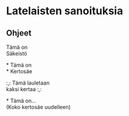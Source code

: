 # Latelaisten sanoituksia
## Ohjeet

Tämä on  
Säkeistö

\* Tämä on  
\* Kertosäe

:,: Tämä lauletaan  
kaksi kertaa :,:

\* Tämä on...  
(Koko kertosäe uudelleen)